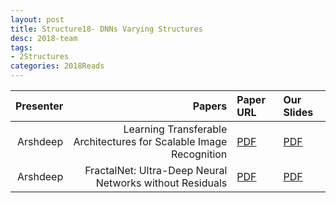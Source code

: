 ```yaml
---
layout: post
title: Structure18- DNNs Varying Structures
desc: 2018-team
tags:
- 2Structures
categories: 2018Reads
---
```



| Presenter | Papers | Paper URL| Our Slides |
| -----: | ---------------------------: | :----- | :----- |
|  Arshdeep| Learning Transferable Architectures for Scalable Image Recognition  | [PDF](https://arxiv.org/abs/1707.07012) |  [PDF]({{site.baseurl}}/MoreTalksTeam/Arsh18-NAStransferable.pdf) | 
| Arshdeep | FractalNet: Ultra-Deep Neural Networks without Residuals | [PDF](https://arxiv.org/abs/1605.07648) |  [PDF]({{site.baseurl}}/MoreTalksTeam/Arsh18-FractalNet.pdf) | 

